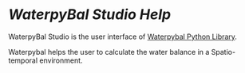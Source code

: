 # ***WaterpyBal Studio Help***

WaterpyBal Studio is the user interface of [Waterpybal Python Library](https://github.com/IDAEA-EVS).

Waterpybal helps the user to calculate the water balance in a Spatio-temporal environment.
